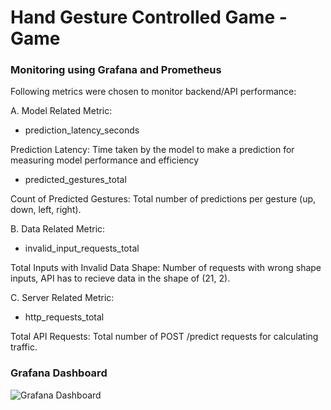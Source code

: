 # Hand Gesture Controlled Game - Game

### Monitoring using Grafana and Prometheus
Following metrics were chosen to monitor backend/API performance:

A. Model Related Metric:
- prediction_latency_seconds

Prediction Latency: Time taken by the model to make a prediction for measuring model performance and efficiency

- predicted_gestures_total

Count of Predicted Gestures: Total number of predictions per gesture (up, down, left, right).

B. Data Related Metric:
- invalid_input_requests_total

Total Inputs with Invalid Data Shape: Number of requests with wrong shape inputs, API has to recieve data in the shape of (21, 2).

C. Server Related Metric:
- http_requests_total

Total API Requests: Total number of POST /predict requests for calculating traffic.

### Grafana Dashboard
![Grafana Dashboard](https://github.com/user-attachments/assets/846e4c30-e680-4191-b6db-ff082fb56154)
